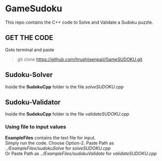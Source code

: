 # GameSudoku
This repo contains the C++ code to Solve and Validate a Sudoku puzzle. <br>
## GET THE CODE
Goto terminal and paste
> git clone https://github.com/hrushiisenpaii/GameSUDOKU.git
## Sudoku-Solver 
Inside the **SudokuCpp** folder is the file *solveSUDOKU.cpp*<br>
## Sudoku-Validator 
Inside the **SudokuCpp** folder is the file *validateSUDOKU.cpp*<br>
### Using file to input values
**ExampleFiles** contains the text file for input.<br>
Simply run the code. Choose Option-2. Paste Path as *../ExampleFiles/sudokuSolve* for *solveSUDOKU.cpp*<br>
Or Paste Path as *../ExampleFiles/sudokuValidate* for *validateSUDOKU.cpp*
